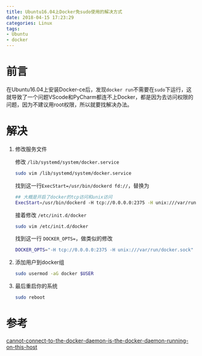 ```yaml
---
title: Ubuntu16.04上Docker免sudo使用的解决方式
date: 2018-04-15 17:23:29
categories: Linux
tags:
- Ubuntu
- docker
---
```


# 前言

在Ubuntu16.04上安装Docker-ce后，发现`docker run`不需要在`sudo`下运行，这就导致了一个问题VScode和PyCharm都连不上Docker，都是因为去访问权限的问题，因为不建议用root权限，所以就要找解决办法。

<!--more-->

# 解决

1. 修改服务文件

    修改 `/lib/systemd/system/docker.service`

    ```sh
    sudo vim /lib/systemd/system/docker.service
    ```

    找到这一行`ExecStart=/usr/bin/dockerd fd://`，替换为

    ```sh
    ## 大概是开启了docker的tcp访问和unix访问
    ExecStart=/usr/bin/dockerd -H tcp://0.0.0.0:2375 -H unix:///var/run/docker.sock
    ```

    接着修改 `/etc/init.d/docker`

    ```sh
    sudo vim /etc/init.d/docker
    ```

    找到这一行 `DOCKER_OPTS=`，做类似的修改

    ```sh
    DOCKER_OPTS="-H tcp://0.0.0.0:2375 -H unix:///var/run/docker.sock"
    ```

1. 添加用户到docker组

    ```sh
    sudo usermod -aG docker $USER
    ```

1. 最后重启你的系统

    ```sh
    sudo reboot
    ```

# 参考

[cannot-connect-to-the-docker-daemon-is-the-docker-daemon-running-on-this-host](https://forums.docker.com/t/cannot-connect-to-the-docker-daemon-is-the-docker-daemon-running-on-this-host/8925/15)
